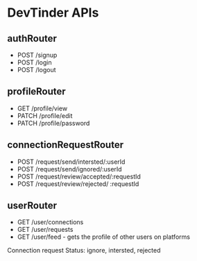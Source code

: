 # DevTinder APIs

## authRouter
- POST /signup
- POST /login
- POST /logout

## profileRouter
- GET /profile/view
- PATCH /profile/edit
- PATCH /profile/password

## connectionRequestRouter
- POST /request/send/intersted/:userId
- POST /request/send/ignored/:userId
- POST /request/review/accepted/:requestId
- POST /request/review/rejected/ :requestId

## userRouter
- GET /user/connections
- GET /user/requests
- GET /user/feed - gets the profile of other users on platforms

Connection request Status: ignore, intersted, rejected